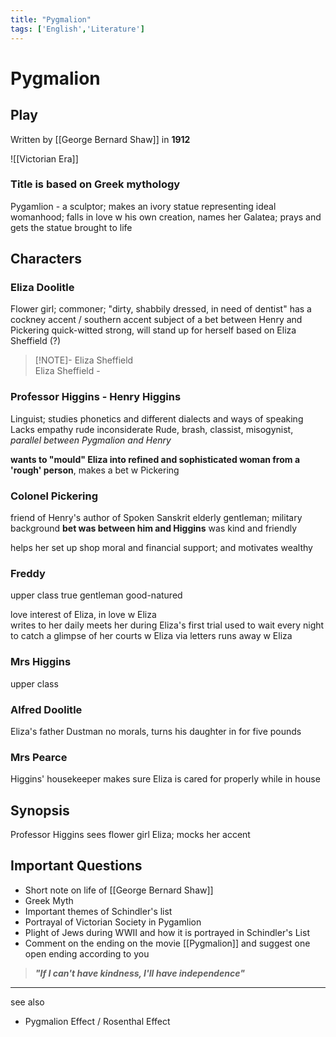 ```yaml
---
title: "Pygmalion"
tags: ['English','Literature']
---
```


# Pygmalion 
## Play
Written by [[George Bernard Shaw]]
in **1912**



![[Victorian Era]]

### Title is based on Greek mythology
Pygamlion - a sculptor; makes an ivory statue representing ideal womanhood; falls in love w his own creation,
names her Galatea; prays and gets the statue brought to life 

## Characters

### Eliza Doolitle 
Flower girl; commoner; "dirty, shabbily dressed, in need of dentist"
has a cockney accent / southern accent 
subject of a bet between Henry and Pickering 
quick-witted
strong, will stand up for herself
based on Eliza Sheffield (?)
>[!NOTE]- Eliza Sheffield 	
>Eliza Sheffield - 

### Professor Higgins - Henry Higgins 
Linguist; studies phonetics and different dialects and ways of speaking
Lacks empathy
rude
inconsiderate 
Rude, brash, classist, misogynist, 
_parallel between Pygmalion and Henry_

**wants to "mould" Eliza into refined and sophisticated woman 
from a 'rough' person**, makes a bet w Pickering 

### Colonel Pickering 
friend of Henry's
author of Spoken Sanskrit
elderly gentleman; military background
**bet was between him and Higgins** 
was kind and friendly 

helps her set up shop
moral and financial support; and motivates
wealthy

### Freddy
upper class 
true gentleman 
good-natured

love interest of Eliza, in love w Eliza  
writes to her daily
meets her during Eliza's first trial 
used to wait every night to catch a glimpse of her
courts w Eliza via letters
runs away w Eliza 

### Mrs Higgins 
upper class 


### Alfred Doolitle  
Eliza's father
Dustman
no morals, turns his daughter in for five pounds

### Mrs Pearce
Higgins' housekeeper
makes sure Eliza is cared for properly while in house



## Synopsis
Professor Higgins sees flower girl Eliza; mocks her accent

## Important Questions 
- Short note on life of [[George Bernard Shaw]]
- Greek Myth 
- Important themes of Schindler's list
- Portrayal of Victorian Society in Pygamlion 
- Plight of Jews during WWII and how it is portrayed in Schindler's List
- Comment on the ending on the movie [[Pygmalion]] and suggest one open ending according to you
 

> ***"If I can't have kindness, I'll have independence"***


--- 
see also 
- Pygmalion Effect / Rosenthal Effect 


